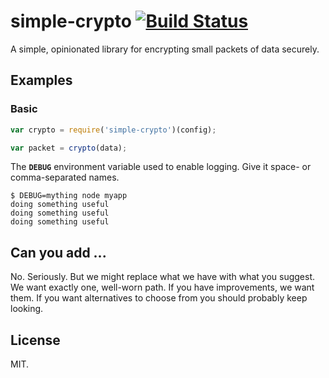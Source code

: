 
# simple-crypto [![Build Status](https://travis-ci.org/timshadel/simple-crypto.png?branch=master)](https://travis-ci.org/timshadel/simple-crypto)

A simple, opinionated library for encrypting small packets of data securely.

## Examples

### Basic

```js
var crypto = require('simple-crypto')(config);

var packet = crypto(data);
```

The __`DEBUG`__ environment variable used to enable logging. Give it space- or comma-separated names.

```console
$ DEBUG=mything node myapp
doing something useful
doing something useful
doing something useful
```

## Can you add ...

No. Seriously. But we might replace what we have with what you suggest. We want exactly one, well-worn path. If you have improvements, we want them. If you want alternatives to choose from you should probably keep looking.

## License 

MIT.
